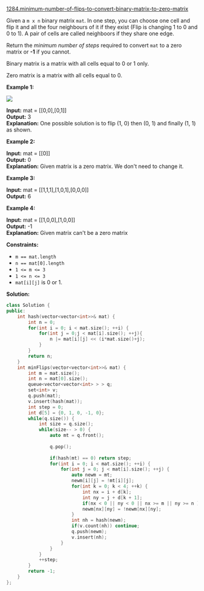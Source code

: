 [1284.minimum-number-of-flips-to-convert-binary-matrix-to-zero-matrix](https://leetcode.com/problems/minimum-number-of-flips-to-convert-binary-matrix-to-zero-matrix/)  

Given a `m x n` binary matrix `mat`. In one step, you can choose one cell and flip it and all the four neighbours of it if they exist (Flip is changing 1 to 0 and 0 to 1). A pair of cells are called neighboors if they share one edge.

Return the _minimum number of steps_ required to convert `mat` to a zero matrix or **\-1** if you cannot.

Binary matrix is a matrix with all cells equal to 0 or 1 only.

Zero matrix is a matrix with all cells equal to 0.

**Example 1:**

![](https://assets.leetcode.com/uploads/2019/11/28/matrix.png)

  
**Input:** mat = \[\[0,0\],\[0,1\]\]  
**Output:** 3  
**Explanation:** One possible solution is to flip (1, 0) then (0, 1) and finally (1, 1) as shown.  

**Example 2:**

  
**Input:** mat = \[\[0\]\]  
**Output:** 0  
**Explanation:** Given matrix is a zero matrix. We don't need to change it.  

**Example 3:**

  
**Input:** mat = \[\[1,1,1\],\[1,0,1\],\[0,0,0\]\]  
**Output:** 6  

**Example 4:**

  
**Input:** mat = \[\[1,0,0\],\[1,0,0\]\]  
**Output:** -1  
**Explanation:** Given matrix can't be a zero matrix  

**Constraints:**

*   `m == mat.length`
*   `n == mat[0].length`
*   `1 <= m <= 3`
*   `1 <= n <= 3`
*   `mat[i][j]` is 0 or 1.  



**Solution:**  

```cpp
class Solution {
public:
    int hash(vector<vector<int>>& mat) {
        int n = 0;
        for(int i = 0; i < mat.size(); ++i) {
            for(int j = 0;j < mat[i].size(); ++j){
                n |= mat[i][j] << (i*mat.size()+j);
            }
        }
        return n;
    }
    int minFlips(vector<vector<int>>& mat) {
        int m = mat.size();
        int n = mat[0].size();
        queue<vector<vector<int> > > q;
        set<int> v;
        q.push(mat);
        v.insert(hash(mat));
        int step = 0;
        int d[5] = {0, 1, 0, -1, 0};
        while(q.size()) {
            int size = q.size();
            while(size-- > 0) {
                auto mt = q.front();
                
                q.pop();
                
                if(hash(mt) == 0) return step;
                for(int i = 0; i < mat.size(); ++i) {
                    for(int j = 0; j < mat[i].size(); ++j) {
                        auto newm = mt;
                        newm[i][j] = !mt[i][j];
                        for(int k = 0; k < 4; ++k) {
                            int nx = i + d[k];
                            int ny = j + d[k + 1];
                            if(nx < 0 || ny < 0 || nx >= m || ny >= n )continue;
                            newm[nx][ny] = !newm[nx][ny];
                        }
                        int nh = hash(newm);
                        if(v.count(nh)) continue;
                        q.push(newm);
                        v.insert(nh);
                    }
                }
            }
            ++step;
        }
        return -1;
    }
};
```
      